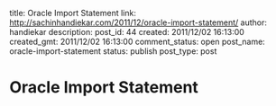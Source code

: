 title: Oracle Import Statement
link: http://sachinhandiekar.com/2011/12/oracle-import-statement/
author: handiekar
description: 
post_id: 44
created: 2011/12/02 16:13:00
created_gmt: 2011/12/02 16:13:00
comment_status: open
post_name: oracle-import-statement
status: publish
post_type: post

# Oracle Import Statement

